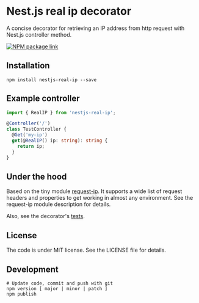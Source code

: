 # Nest.js real ip decorator

A concise decorator for retrieving an IP address from http request with Nest.js controller method.  

[![NPM package link](https://nodei.co/npm/nestjs-real-ip.png?downloads=true&cacheBust=2)](https://www.npmjs.com/package/nestjs-real-ip)

## Installation

```shell script
npm install nestjs-real-ip --save
```

## Example controller

```typescript
import { RealIP } from 'nestjs-real-ip';

@Controller('/')
class TestController {
  @Get('my-ip')
  get(@RealIP() ip: string): string {
    return ip;
  }
}
```

## Under the hood
Based on the tiny module [request-ip](https://github.com/pbojinov/request-ip).
It supports a wide list of request headers and properties to get working in almost any environment.
See the request-ip module description for details.

Also, see the decorator's [tests](__tests__/index.spec.ts).

## License
The code is under MIT license. See the LICENSE file for details.

## Development

```shell script
# Update code, commit and push with git
npm version [ major | minor | patch ]
npm publish
```
